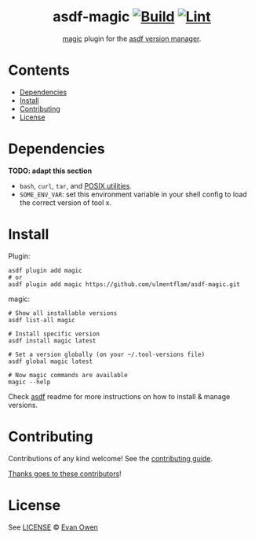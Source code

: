 <div align="center">

# asdf-magic [![Build](https://github.com/ulmentflam/asdf-magic/actions/workflows/build.yml/badge.svg)](https://github.com/ulmentflam/asdf-magic/actions/workflows/build.yml) [![Lint](https://github.com/ulmentflam/asdf-magic/actions/workflows/lint.yml/badge.svg)](https://github.com/ulmentflam/asdf-magic/actions/workflows/lint.yml)

[magic](https://github.com/modular) plugin for the [asdf version manager](https://asdf-vm.com).

</div>

# Contents

- [Dependencies](#dependencies)
- [Install](#install)
- [Contributing](#contributing)
- [License](#license)

# Dependencies

**TODO: adapt this section**

- `bash`, `curl`, `tar`, and [POSIX utilities](https://pubs.opengroup.org/onlinepubs/9699919799/idx/utilities.html).
- `SOME_ENV_VAR`: set this environment variable in your shell config to load the correct version of tool x.

# Install

Plugin:

```shell
asdf plugin add magic
# or
asdf plugin add magic https://github.com/ulmentflam/asdf-magic.git
```

magic:

```shell
# Show all installable versions
asdf list-all magic

# Install specific version
asdf install magic latest

# Set a version globally (on your ~/.tool-versions file)
asdf global magic latest

# Now magic commands are available
magic --help
```

Check [asdf](https://github.com/asdf-vm/asdf) readme for more instructions on how to
install & manage versions.

# Contributing

Contributions of any kind welcome! See the [contributing guide](contributing.md).

[Thanks goes to these contributors](https://github.com/ulmentflam/asdf-magic/graphs/contributors)!

# License

See [LICENSE](LICENSE) © [Evan Owen](https://github.com/ulmentflam/)
